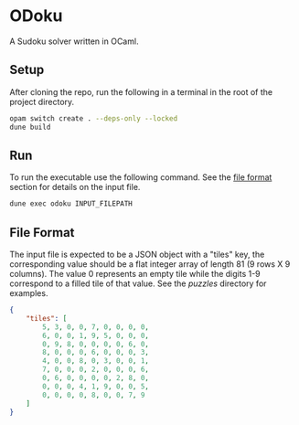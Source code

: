 # ODoku
A Sudoku solver written in OCaml.

## Setup
After cloning the repo, run the following in a terminal in the root of the project directory.
```bash
opam switch create . --deps-only --locked
dune build
```

## Run
To run the executable use the following command.
See the [file format](#file-format) section for details on the input file.
```bash
dune exec odoku INPUT_FILEPATH
```

## File Format
The input file is expected to be a JSON object with a "tiles" key, the corresponding value should be a flat integer array of length 81 (9 rows X 9 columns).
The value 0 represents an empty tile while the digits 1-9 correspond to a filled tile of that value.
See the _puzzles_ directory for examples.

```json
{
    "tiles": [
        5, 3, 0, 0, 7, 0, 0, 0, 0,
        6, 0, 0, 1, 9, 5, 0, 0, 0,
        0, 9, 8, 0, 0, 0, 0, 6, 0,
        8, 0, 0, 0, 6, 0, 0, 0, 3,
        4, 0, 0, 8, 0, 3, 0, 0, 1,
        7, 0, 0, 0, 2, 0, 0, 0, 6,
        0, 6, 0, 0, 0, 0, 2, 8, 0,
        0, 0, 0, 4, 1, 9, 0, 0, 5,
        0, 0, 0, 0, 8, 0, 0, 7, 9
    ]
}
```

